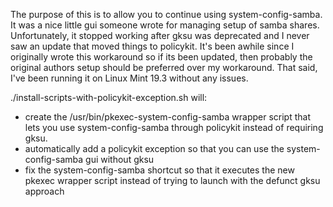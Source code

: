 
The purpose of this is to allow you to continue using system-config-samba. It was a nice little gui someone wrote for managing setup of samba shares. Unfortunately, it stopped working after gksu was deprecated and I never saw an update that moved things to policykit. It's been awhile since I originally wrote this workaround so if its been updated, then probably the original authors setup should be preferred over my workaround. That said, I've been running it on Linux Mint 19.3 without any issues.

./install-scripts-with-policykit-exception.sh will:

* create the /usr/bin/pkexec-system-config-samba wrapper script that lets you use system-config-samba through policykit instead of requiring gksu.
* automatically add a policykit exception so that you can use the system-config-samba gui without gksu
* fix the system-config-samba shortcut so that it executes the new pkexec wrapper script instead of trying to launch with the defunct gksu approach

